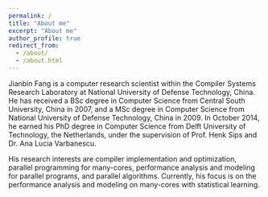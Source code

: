 ```yaml
---
permalink: /
title: "About me"
excerpt: "About me"
author_profile: true
redirect_from: 
  - /about/
  - /about.html
---
```


Jianbin Fang is a computer research scientist within the Compiler Systems Research Laboratory at National University of Defense Technology, China. He has received a BSc degree in Computer Science from Central South University, China in 2007, and a MSc degree in Computer Science from National University of Defense Technology, China in 2009. In October 2014, he earned his PhD degree in Computer Science from Delft University of Technology, the Netherlands, under the supervision of Prof. Henk Sips and Dr. Ana Lucia Varbanescu. 

His research interests are compiler implementation and optimization, parallel programming for many-cores, performance analysis and modeling for parallel programs, and parallel algorithms. Currently, his focus is on the performance analysis and modeling on many-cores with statistical learning. 

